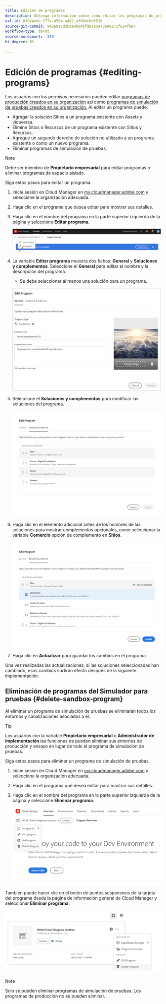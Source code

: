 ```yaml
---
title: Edición de programas
description: Obtenga información sobre cómo editar los programas de producción y de simulación de pruebas para ajustar sus opciones después de crearlas.
exl-id: 819e4a6e-f77a-4594-a402-a300dcbdf510
source-git-commit: 940a01cd3b9e4804bfab1a5970699271f624f087
workflow-type: tm+mt
source-wordcount: '389'
ht-degree: 0%

---
```


# Edición de programas {#editing-programs}

Los usuarios con los permisos necesarios pueden editar [programas de producción creados en su organización](creating-production-programs.md) así como [programas de simulación de pruebas creados en su organización.](creating-sandbox-programs.md) Al editar un programa puede:

* Agregar la solución Sitios a un programa existente con Assets y viceversa.
* Elimine Sitios o Recursos de un programa existente con Sitios y Recursos.
* Agregue un segundo derecho de solución no utilizado a un programa existente o como un nuevo programa.
* Eliminar programas de simulación de pruebas.

>[!NOTE]
>
>Debe ser miembro de **Propietario empresarial** para editar programas o eliminar programas de espacio aislado.

Siga estos pasos para editar un programa.

1. Inicie sesión en Cloud Manager en [my.cloudmanager.adobe.com](https://my.cloudmanager.adobe.com/) y seleccione la organización adecuada.

1. Haga clic en el programa que desea editar para mostrar sus detalles.

1. Haga clic en el nombre del programa en la parte superior izquierda de la página y seleccione **Editar programa**.

   ![Opción Editar programa](assets/edit-program-overview.png)

1. La variable **Editar programa** muestra dos fichas: **General** y **Soluciones y complementos**. Seleccione el **General** para editar el nombre y la descripción del programa.

   * Se debe seleccionar al menos una solución para un programa.

   ![Ficha General](assets/edit-program-prod1.png)

1. Seleccione el **Soluciones y complementos** para modificar las soluciones del programa.

   ![Seleccionar soluciones](assets/edit-prg.png)

1. Haga clic en el elemento adicional antes de los nombres de las soluciones para mostrar complementos opcionales, como seleccionar la variable **Comercio** opción de complemento en **Sitios**.

   ![Editar complementos](assets/edit-program-add-on.png)

1. Haga clic en **Actualizar** para guardar los cambios en el programa.

Una vez realizadas las actualizaciones, si las soluciones seleccionadas han cambiado, esos cambios surtirán efecto después de la siguiente implementación.

## Eliminación de programas del Simulador para pruebas {#delete-sandbox-program}

Al eliminar un programa de simulación de pruebas se eliminarán todos los entornos y canalizaciones asociados a él.

>[!TIP]
>
>Los usuarios con la variable **Propietario empresarial** o **Administrador de implementación** las funciones de pueden eliminar sus entornos de producción y ensayo en lugar de todo el programa de simulación de pruebas.

Siga estos pasos para eliminar un programa de simulación de pruebas.

1. Inicie sesión en Cloud Manager en [my.cloudmanager.adobe.com](https://my.cloudmanager.adobe.com/) y seleccione la organización adecuada.

1. Haga clic en el programa que desea editar para mostrar sus detalles.

1. Haga clic en el nombre del programa en la parte superior izquierda de la página y seleccione **Eliminar programa**.

   ![Opción Eliminar programa](assets/delete-sandbox1.png)

También puede hacer clic en el botón de puntos suspensivos de la tarjeta del programa desde la página de información general de Cloud Manager y seleccionar **Eliminar programa**.

![Eliminar entorno limitado de la tarjeta de programa](assets/delete-sandbox2.png)

>[!NOTE]
>
>Solo se pueden eliminar programas de simulación de pruebas. Los programas de producción no se pueden eliminar.
